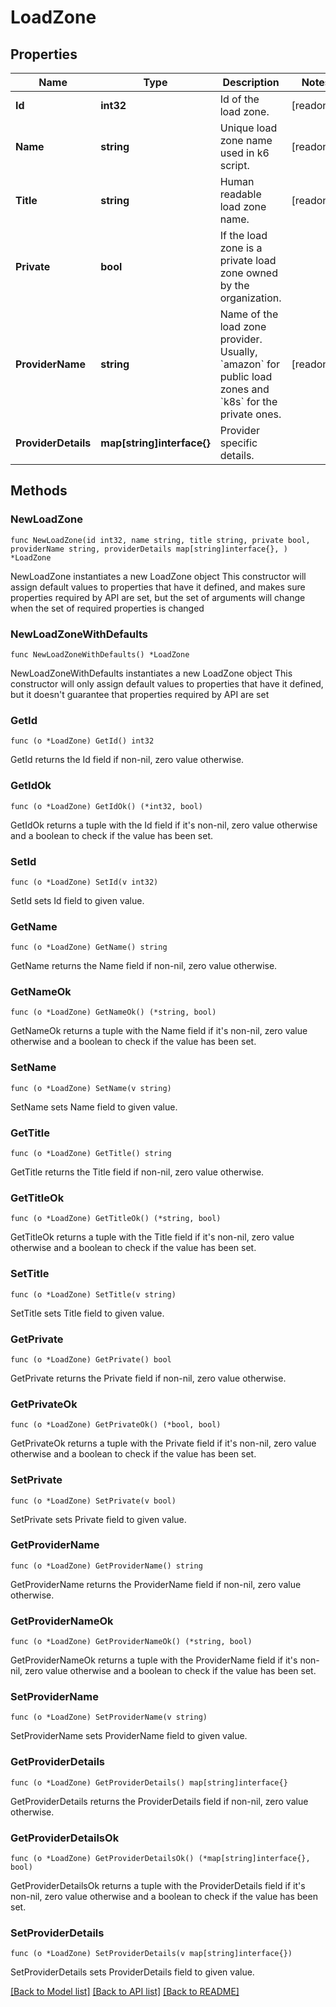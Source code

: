 # LoadZone

## Properties

Name | Type | Description | Notes
------------ | ------------- | ------------- | -------------
**Id** | **int32** | Id of the load zone. | [readonly] 
**Name** | **string** | Unique load zone name used in k6 script. | [readonly] 
**Title** | **string** | Human readable load zone name. | [readonly] 
**Private** | **bool** | If the load zone is a private load zone owned by the organization. | 
**ProviderName** | **string** | Name of the load zone provider. Usually, &#x60;amazon&#x60; for public load zones and &#x60;k8s&#x60; for the private ones. | [readonly] 
**ProviderDetails** | **map[string]interface{}** | Provider specific details. | 

## Methods

### NewLoadZone

`func NewLoadZone(id int32, name string, title string, private bool, providerName string, providerDetails map[string]interface{}, ) *LoadZone`

NewLoadZone instantiates a new LoadZone object
This constructor will assign default values to properties that have it defined,
and makes sure properties required by API are set, but the set of arguments
will change when the set of required properties is changed

### NewLoadZoneWithDefaults

`func NewLoadZoneWithDefaults() *LoadZone`

NewLoadZoneWithDefaults instantiates a new LoadZone object
This constructor will only assign default values to properties that have it defined,
but it doesn't guarantee that properties required by API are set

### GetId

`func (o *LoadZone) GetId() int32`

GetId returns the Id field if non-nil, zero value otherwise.

### GetIdOk

`func (o *LoadZone) GetIdOk() (*int32, bool)`

GetIdOk returns a tuple with the Id field if it's non-nil, zero value otherwise
and a boolean to check if the value has been set.

### SetId

`func (o *LoadZone) SetId(v int32)`

SetId sets Id field to given value.


### GetName

`func (o *LoadZone) GetName() string`

GetName returns the Name field if non-nil, zero value otherwise.

### GetNameOk

`func (o *LoadZone) GetNameOk() (*string, bool)`

GetNameOk returns a tuple with the Name field if it's non-nil, zero value otherwise
and a boolean to check if the value has been set.

### SetName

`func (o *LoadZone) SetName(v string)`

SetName sets Name field to given value.


### GetTitle

`func (o *LoadZone) GetTitle() string`

GetTitle returns the Title field if non-nil, zero value otherwise.

### GetTitleOk

`func (o *LoadZone) GetTitleOk() (*string, bool)`

GetTitleOk returns a tuple with the Title field if it's non-nil, zero value otherwise
and a boolean to check if the value has been set.

### SetTitle

`func (o *LoadZone) SetTitle(v string)`

SetTitle sets Title field to given value.


### GetPrivate

`func (o *LoadZone) GetPrivate() bool`

GetPrivate returns the Private field if non-nil, zero value otherwise.

### GetPrivateOk

`func (o *LoadZone) GetPrivateOk() (*bool, bool)`

GetPrivateOk returns a tuple with the Private field if it's non-nil, zero value otherwise
and a boolean to check if the value has been set.

### SetPrivate

`func (o *LoadZone) SetPrivate(v bool)`

SetPrivate sets Private field to given value.


### GetProviderName

`func (o *LoadZone) GetProviderName() string`

GetProviderName returns the ProviderName field if non-nil, zero value otherwise.

### GetProviderNameOk

`func (o *LoadZone) GetProviderNameOk() (*string, bool)`

GetProviderNameOk returns a tuple with the ProviderName field if it's non-nil, zero value otherwise
and a boolean to check if the value has been set.

### SetProviderName

`func (o *LoadZone) SetProviderName(v string)`

SetProviderName sets ProviderName field to given value.


### GetProviderDetails

`func (o *LoadZone) GetProviderDetails() map[string]interface{}`

GetProviderDetails returns the ProviderDetails field if non-nil, zero value otherwise.

### GetProviderDetailsOk

`func (o *LoadZone) GetProviderDetailsOk() (*map[string]interface{}, bool)`

GetProviderDetailsOk returns a tuple with the ProviderDetails field if it's non-nil, zero value otherwise
and a boolean to check if the value has been set.

### SetProviderDetails

`func (o *LoadZone) SetProviderDetails(v map[string]interface{})`

SetProviderDetails sets ProviderDetails field to given value.



[[Back to Model list]](../README.md#documentation-for-models) [[Back to API list]](../README.md#documentation-for-api-endpoints) [[Back to README]](../README.md)


